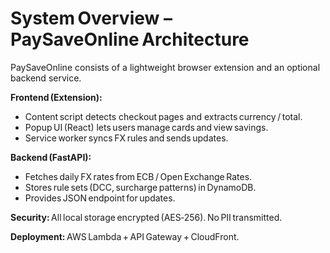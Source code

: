 # System Overview – PaySaveOnline Architecture

PaySaveOnline consists of a lightweight browser extension and an optional backend service.

**Frontend (Extension):**
- Content script detects checkout pages and extracts currency / total.  
- Popup UI (React) lets users manage cards and view savings.  
- Service worker syncs FX rules and sends updates.

**Backend (FastAPI):**
- Fetches daily FX rates from ECB / Open Exchange Rates.  
- Stores rule sets (DCC, surcharge patterns) in DynamoDB.  
- Provides JSON endpoint for updates.

**Security:** All local storage encrypted (AES‑256). No PII transmitted.

**Deployment:** AWS Lambda + API Gateway + CloudFront.